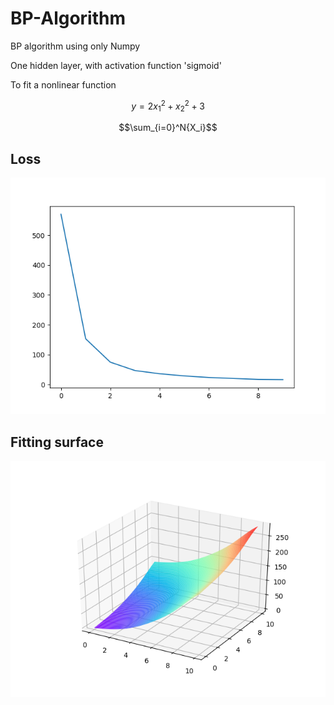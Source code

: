# BP-Algorithm
BP algorithm using only Numpy

One hidden layer, with activation function 'sigmoid'

To fit a nonlinear function

$$ y = 2x_1^2 + x_2^2 + 3$$

$$\sum_{i=0}^N{X_i}$$

## Loss
![Loss](https://github.com/Mingrui-Yu/BP-Algorithm/blob/master/loss.png?raw=true)

## Fitting surface
![Fitting surface](https://github.com/Mingrui-Yu/BP-Algorithm/blob/master/fitting_surface.png)
